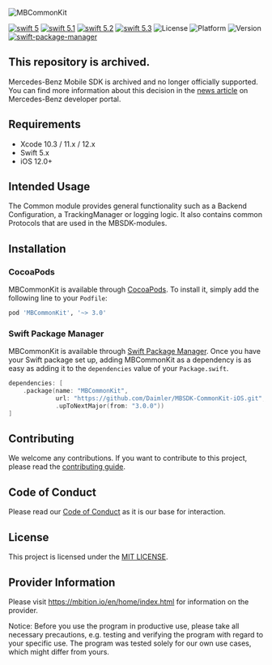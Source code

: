 ![MBCommonKit](logo.jpg "Banner")

[![swift 5](https://img.shields.io/badge/swift-5-orange.svg?style=flat)](https://developer.apple.com/swift/)
[![swift 5.1](https://img.shields.io/badge/swift-5.1-orange.svg?style=flat)](https://developer.apple.com/swift/)
[![swift 5.2](https://img.shields.io/badge/swift-5.2-orange.svg?style=flat)](https://developer.apple.com/swift/)
[![swift 5.3](https://img.shields.io/badge/swift-5.3-orange.svg?style=flat)](https://developer.apple.com/swift/)
![License](https://img.shields.io/cocoapods/l/MBCommonKit)
![Platform](https://img.shields.io/cocoapods/p/MBCommonKit)
![Version](https://img.shields.io/cocoapods/v/MBCommonKit)
[![swift-package-manager](https://img.shields.io/badge/SPM-compatible-brightgreen)](https://github.com/apple/swift-package-manager)

## This repository is archived.

Mercedes-Benz Mobile SDK is archived and no longer officially supported. You can find more information about this decision in the [news article](https://developer.mercedes-benz.com/news/mercedes-benz-mobile-sdk-sundown) on Mercedes-Benz developer portal.

## Requirements

- Xcode 10.3 / 11.x / 12.x
- Swift 5.x
- iOS 12.0+

## Intended Usage

The Common module provides general functionality such as a Backend Configuration, a TrackingManager or logging logic. It also contains common Protocols that are used in the MBSDK-modules.

## Installation

### CocoaPods

MBCommonKit is available through [CocoaPods](http://cocoapods.org). To install it, simply add the following line to your `Podfile`:

```ruby
pod 'MBCommonKit', '~> 3.0'
```

### Swift Package Manager

MBCommonKit is available through [Swift Package Manager](https://swift.org/package-manager/). Once you have your Swift package set up, adding MBCommonKit as a dependency is as easy as adding it to the `dependencies` value of your `Package.swift`.

```swift
dependencies: [
    .package(name: "MBCommonKit",
             url: "https://github.com/Daimler/MBSDK-CommonKit-iOS.git",
			 .upToNextMajor(from: "3.0.0"))
]
```

## Contributing

We welcome any contributions.
If you want to contribute to this project, please read the [contributing guide](CONTRIBUTING.md).

## Code of Conduct

Please read our [Code of Conduct](https://github.com/Daimler/daimler-foss/blob/master/CODE_OF_CONDUCT.md) as it is our base for interaction.

## License

This project is licensed under the [MIT LICENSE](LICENSE).

## Provider Information

Please visit <https://mbition.io/en/home/index.html> for information on the provider.

Notice: Before you use the program in productive use, please take all necessary precautions,
e.g. testing and verifying the program with regard to your specific use.
The program was tested solely for our own use cases, which might differ from yours.
